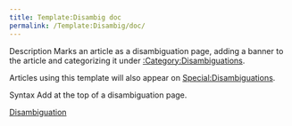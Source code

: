 ```yaml
---
title: Template:Disambig doc
permalink: /Template:Disambig/doc/
---
```


Description
Marks an article as a disambiguation page, adding a banner to the
article and categorizing it under
[:Category:Disambiguations](:Category:Disambiguations "wikilink").

Articles using this template will also appear on
[Special:Disambiguations](Special:Disambiguations "wikilink").

Syntax
Add at the top of a disambiguation page.

<includeonly></includeonly><noinclude></noinclude>

[Disambiguation](Category:Templates "wikilink")
[](Category:Template_documentation "wikilink")